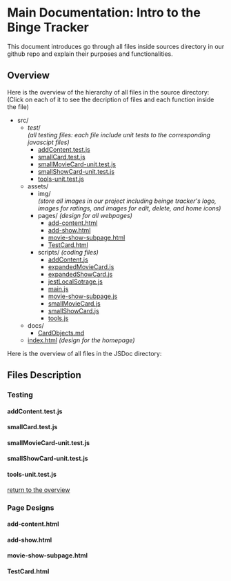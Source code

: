 # Main Documentation: Intro to the Binge Tracker

This document introduces go through all files inside sources directory in our github repo and explain their purposes and functionalities. 

## Overview
Here is the overview of the hierarchy of all files in the source directory: \
(Click on each of it to see the decription of files and each function inside the file)

- src/
  - _test_/ \
 *(all testing files: each file include unit tests to the corresponding javascipt files)*
    - [addContent.test.js](https://github.com/cse110-fa22-group9/Team9Repository/edit/main/admin/Team%20Logs/main-documentation.md#addcontenttestjs)
    - [smallCard.test.js](https://github.com/cse110-fa22-group9/Team9Repository/edit/main/admin/Team%20Logs/main-documentation.md#smallcardtestjs)
    - [smallMovieCard-unit.test.js](https://github.com/cse110-fa22-group9/Team9Repository/edit/main/admin/Team%20Logs/main-documentation.md#smallmoviecard-unittestjs)
    - [smallShowCard-unit.test.js](https://github.com/cse110-fa22-group9/Team9Repository/edit/main/admin/Team%20Logs/main-documentation.md#smallshowcard-unittestjs)
    - [tools-unit.test.js](https://github.com/cse110-fa22-group9/Team9Repository/edit/main/admin/Team%20Logs/main-documentation.md#tools-unittestjs)
  - assets/
    - img/ \
    *(store all images in our project including beinge tracker's logo, images for ratings, and images for edit, delete, and home icons)*
    - pages/ *(design for all webpages)*
      - [add-content.html](https://github.com/cse110-fa22-group9/Team9Repository/edit/main/admin/Team%20Logs/main-documentation.md#add-contenthtml)
      - [add-show.html](https://github.com/cse110-fa22-group9/Team9Repository/edit/main/admin/Team%20Logs/main-documentation.md#add-showhtml)
      - [movie-show-subpage.html](https://github.com/cse110-fa22-group9/Team9Repository/edit/main/admin/Team%20Logs/main-documentation.md#movie-show-subpagehtml)
      - [TestCard.html](https://github.com/cse110-fa22-group9/Team9Repository/edit/main/admin/Team%20Logs/main-documentation.md#TestCardhtml)
    - scripts/ *(coding files)*
      - [addContent.js]()
      - [expandedMovieCard.js]()
      - [expandedShowCard.js]()
      - [jestLocalSotrage.js]()
      - [main.js]()
      - [movie-show-subpage.js]()
      - [smallMovieCard.js]()
      - [smallShowCard.js]()
      - [tools.js]()
  - docs/
    - [CardObjects.md]()
  - [index.html]() *(design for the homepage)*

Here is the overview of all files in the JSDoc directory:

## Files Description

### Testing
#### addContent.test.js
#### smallCard.test.js
#### smallMovieCard-unit.test.js
#### smallShowCard-unit.test.js
#### tools-unit.test.js
[return to the overview](https://github.com/cse110-fa22-group9/Team9Repository/edit/main/admin/Team%20Logs/main-documentation.md#overview)

### Page Designs
#### add-content.html
#### add-show.html
#### movie-show-subpage.html
#### TestCard.html

   


